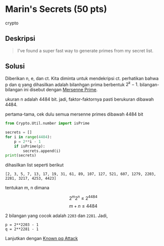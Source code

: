 # Marin's Secrets (50 pts)
crypto

## Deskripsi
> I've found a super fast way to generate primes from my secret list.

## Solusi
Diberikan n, e, dan ct. Kita diminta untuk mendekripsi ct. 
perhatikan bahwa p dan q yang dihasilkan adalah bilanhgan prima berbentuk $2^k-1$. 
bilangan-bilangan ini disebut dengan [Mersenne Prime](https://en.wikipedia.org/wiki/Mersenne_prime).

ukuran n adalah 4484 bit. jadi, faktor-faktornya pasti berukuran dibawah 4484.

pertama-tama, cek dulu semua mersenne primes dibawah 4484 bit
``` python
from Crypto.Util.number import isPrime

secrets = []
for i in range(4484):
    p = 2**i - 1
    if isPrime(p):
        secrets.append(i)
print(secrets)
```
dihasilkan list seperti berikut
``` console
[2, 3, 5, 7, 13, 17, 19, 31, 61, 89, 107, 127, 521, 607, 1279, 2203, 2281, 3217, 4253, 4423]
```
tentukan m, n dimana

$$ 2^m2^n \le 2^{4484} $$
$$ m + n \le 4484 $$

2 bilangan yang cocok adalah `2203` dan `2281`. Jadi,
``` console
p = 2**2203 - 1
q = 2**2281 - 1
```

Lanjutkan dengan [Known pq Attack](../../Attack_Templates/RSA_Known_pq_Attack.md)
